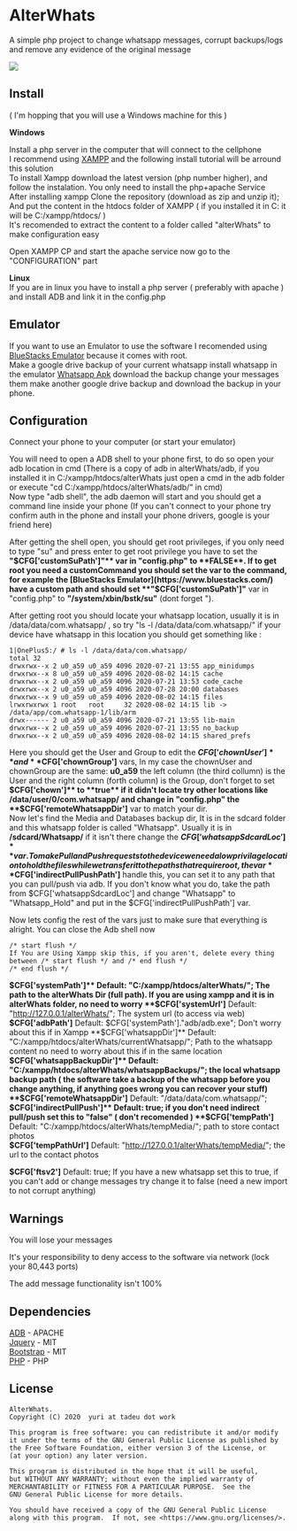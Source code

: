 # AlterWhats
A simple php project to change whatsapp messages, corrupt backups/logs and remove any evidence of the original message   
  
<a href="https://hits.seeyoufarm.com"/><img src="https://hits.seeyoufarm.com/api/count/incr/badge.svg?url=https%3A%2F%2Fgithub.com%2Ftuyuribr%2FAlterWhats%2F"/></a>

## Install

( I'm hopping that you will use a Windows machine for this )

**Windows**

Install a php server in the computer that will connect to the cellphone  
I recommend using [XAMPP](https://www.apachefriends.org/download.html) and the following install tutorial will be arround this solution  
To install Xampp download the latest version (php number higher), and follow the instalation. You only need to install the php+apache Service  
After installing xampp Clone the repository (download as zip and unzip it);  
And put the content in the htdocs folder of XAMPP ( if you installed it in C: it will be C:/xampp/htdocs/ )  
It's recomended to extract the content to a folder called "alterWhats" to make configuration easy  
  
Open XAMPP CP and start the apache service now go to the "CONFIGURATION" part  
  
**Linux**  
If you are in linux you have to install a php server ( preferably with apache ) and install ADB and link it in the config.php  

## Emulator
If you want to use an Emulator to use the software I recomended using [BlueStacks Emulator](https://www.bluestacks.com/) because it comes with root.  
Make a google drive backup of your current whatsapp install whatsapp in the emulator [Whatsapp Apk](https://www.whatsapp.com/android/)   download the backup change your messages them make another google drive backup and download the backup in your phone.  

## Configuration
Connect your phone to your computer (or start your emulator)  

You will need to open a ADB shell to your phone first, to do so open your adb location in cmd (There is a copy of adb in alterWhats/adb, if you installed it in C:/xampp/htdocs/alterWhats just open a cmd in the adb folder or execute "cd C:/xampp/htdocs/alterWhats/adb/" in cmd)  
Now type "adb shell", the adb daemon will start and you should get a command line inside your phone (If you can't connect to your phone try confirm auth in the phone and install your phone drivers, google is your friend here)  
  
After getting the shell open, you should get root privileges, if you only need to type "su" and press enter to get root privilege you have to set the **"$CFG['customSuPath']"** var in "config.php" to **FALSE**.  
If to get root you need a customCommand you should set the var to the command, for example the [BlueStacks Emulator](https://www.bluestacks.com/) have a custom path and should set **"$CFG['customSuPath']"** var in "config.php" to **"/system/xbin/bstk/su"** (dont forget ").  

After getting root you should locate your whatsapp location, usually it is in /data/data/com.whatsapp/ , so try "ls -l /data/data/com.whatsapp/" if your device have whatsapp in this location you should get something like :  
```
1|OnePlus5:/ # ls -l /data/data/com.whatsapp/
total 32
drwxrwx--x 2 u0_a59 u0_a59 4096 2020-07-21 13:55 app_minidumps
drwxrwx--x 8 u0_a59 u0_a59 4096 2020-08-02 14:15 cache
drwxrwx--x 2 u0_a59 u0_a59 4096 2020-07-21 13:53 code_cache
drwxrwx--x 2 u0_a59 u0_a59 4096 2020-07-28 20:00 databases
drwxrwx--x 9 u0_a59 u0_a59 4096 2020-08-02 14:15 files
lrwxrwxrwx 1 root   root     32 2020-08-02 14:15 lib -> /data/app/com.whatsapp-1/lib/arm
drwx------ 2 u0_a59 u0_a59 4096 2020-07-21 13:55 lib-main
drwxrwx--x 2 u0_a59 u0_a59 4096 2020-07-21 13:55 no_backup
drwxrwx--x 2 u0_a59 u0_a59 4096 2020-08-02 14:15 shared_prefs
```  
Here you should get the User and Group to edit the **$CFG['chownUser']** and **$CFG['chownGroup']** vars, In my case the chownUser and chownGroup are the same: **u0_a59** the left column (the third collumn) is the User and the right column (forth column) is the Group, don't forget to set **$CFG['chown']** to **true**  
if it didn't locate try other locations like /data/user/0/com.whatsapp/ and change in "config.php" the **$CFG['remoteWhatsappDir']** var to match your dir.  
Now let's find the Media and Databases backup dir, It is in the sdcard folder and this whatsapp folder is called "Whatsapp". Usually it is in **/sdcard/Whatsapp/** if it isn't there change the **$CFG['whatsappSdcardLoc']** var.  
To make Pull and Push requests to the device we need a low privilage location to hold the files while we transfer it to the paths that require root, the var **$CFG['indirectPullPushPath']** handle this, you can set it to any path that you can pull/push via adb. If you don't know what you do, take the path from $CFG\['whatsappSdcardLoc'\] and change "Whatsapp" to "Whatsapp_Hold" and put in the $CFG\['indirectPullPushPath'\] var.  
  
Now lets config the rest of the vars just to make sure that everything is alright. You can close the Adb shell now  
  
```
/* start flush */
If You are Using Xampp skip this, if you aren't, delete every thing between /* start flush */ and /* end flush */
/* end flush */
```
  
**$CFG['systemPath']** Default: "C:/xampp/htdocs/alterWhats/"; The path to the alterWhats Dir (full path). If you are using xampp and it is in alterWhats folder, no need to worry   
**$CFG['systemUrl']** Default: "http://127.0.0.1/alterWhats/";  The system url (to access via web)   
**$CFG['adbPath']** Default: $CFG['systemPath']."adb/adb.exe";  Don't worry about this if in Xampp  
**$CFG['whatsappDir']** Default: "C:/xampp/htdocs/alterWhats/currentWhatsapp/"; Path to the whatsapp content no need to worry about this if in the same location  
**$CFG['whatsappBackupDir']** Default: "C:/xampp/htdocs/alterWhats/whatsappBackups/"; the local whatsapp backup path ( the software take a backup of the whatsapp before you change anything, if anything goes wrong you can recover your stuff)  
**$CFG['remoteWhatsappDir']** Default: "/data/data/com.whatsapp/";   
**$CFG['indirectPullPush']** Default: true; if you don't need indirect pull/push set this to "false" ( don't recomended )  
**$CFG['tempPath']** Default: "C:/xampp/htdocs/alterWhats/tempMedia/"; path to store contact photos  
**$CFG['tempPathUrl']** Default: "http://127.0.0.1/alterWhats/tempMedia/"; the url to the contact photos  
  
**$CFG['ftsv2']** Default: true; If you have a new whatsapp set this to true, if you can't add or change messages try change it to false (need a new import to not corrupt anything)  


  
## Warnings
You will lose your messages  
  
It's your responsibility to deny access to the software via network (lock your 80,443 ports)  
  
The add message functionality isn't 100%  
  
## Dependencies  
[ADB](https://developer.android.com/studio/terms) - APACHE  
[Jquery](https://jquery.org/license/) - MIT  
[Bootstrap](https://getbootstrap.com/docs/4.0/about/license/) - MIT  
[PHP](https://www.php.net/license/) - PHP  

## License
```
AlterWhats.
Copyright (C) 2020  yuri at tadeu dot work

This program is free software: you can redistribute it and/or modify
it under the terms of the GNU General Public License as published by
the Free Software Foundation, either version 3 of the License, or
(at your option) any later version.

This program is distributed in the hope that it will be useful,
but WITHOUT ANY WARRANTY; without even the implied warranty of
MERCHANTABILITY or FITNESS FOR A PARTICULAR PURPOSE.  See the
GNU General Public License for more details.

You should have received a copy of the GNU General Public License
along with this program.  If not, see <https://www.gnu.org/licenses/>.
```
